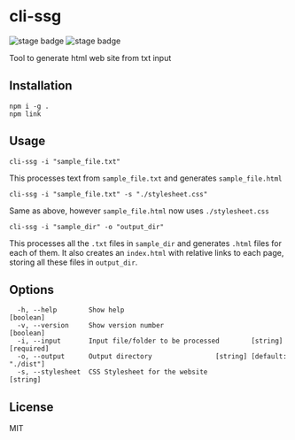 # cli-ssg

![stage badge](https://img.shields.io/badge/version-0.1-lightyellow) ![stage badge](https://img.shields.io/badge/license-MIT-green)

Tool to generate html web site from txt input

## Installation

```
npm i -g .
npm link
```

## Usage

```
cli-ssg -i "sample_file.txt"
```
This processes text from <code>sample_file.txt</code> and generates <code>sample_file.html</code>
```
cli-ssg -i "sample_file.txt" -s "./stylesheet.css"
```
Same as above, however <code>sample_file.html</code> now uses <code>./stylesheet.css</code>
```
cli-ssg -i "sample_dir" -o "output_dir"
```
This processes all the <code>.txt</code> files in <code>sample_dir</code> and generates <code>.html</code> files for each of them. It also creates an <code>index.html</code> with relative links to each page, storing all these files in <code>output_dir</code>.

## Options

```
  -h, --help        Show help                                          [boolean]
  -v, --version     Show version number                                [boolean]
  -i, --input       Input file/folder to be processed        [string] [required]
  -o, --output      Output directory                [string] [default: "./dist"]
  -s, --stylesheet  CSS Stylesheet for the website                      [string]
  ```
  
## License
MIT
  
  
